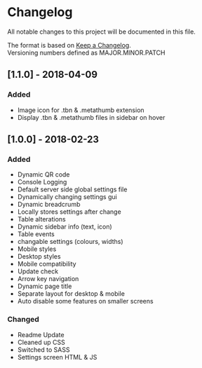 # Changelog
All notable changes to this project will be documented in this file.

The format is based on [Keep a Changelog](http://keepachangelog.com/en/1.0.0/).<br>
Versioning numbers defined as MAJOR.MINOR.PATCH

## [1.1.0] - 2018-04-09
### Added
- Image icon for .tbn & .metathumb extension
- Display .tbn & .metathumb files in sidebar on hover

## [1.0.0] - 2018-02-23
### Added
- Dynamic QR code
- Console Logging
- Default server side global settings file
- Dynamically changing settings gui
- Dynamic breadcrumb
- Locally stores settings after change
- Table alterations
- Dynamic sidebar info (text, icon)
- Table events
- changable settings (colours, widths)
- Mobile styles
- Desktop styles
- Mobile compatibility
- Update check
- Arrow key navigation
- Dynamic page title
- Separate layout for desktop & mobile
- Auto disable some features on smaller screens

### Changed
- Readme Update
- Cleaned up CSS
- Switched to SASS
- Settings screen HTML & JS